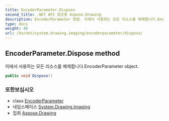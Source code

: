 ```yaml
---
title: EncoderParameter.Dispose
second_title: .NET API 참조용 Aspose.Drawing
description: EncoderParameter 방법. 이에서 사용하는 모든 리소스를 해제합니다.EncoderParameter object.
type: docs
weight: 40
url: /ko/net/system.drawing.imaging/encoderparameter/dispose/
---
```

## EncoderParameter.Dispose method

이에서 사용하는 모든 리소스를 해제합니다.EncoderParameter object.

```csharp
public void Dispose()
```

### 또한보십시오

* class [EncoderParameter](../)
* 네임스페이스 [System.Drawing.Imaging](../../encoderparameter/)
* 집회 [Aspose.Drawing](../../../)


